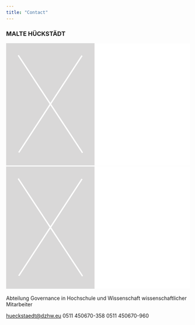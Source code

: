 ```yaml
---
title: "Contact"
---
```


### MALTE HÜCKSTÄDT

![titel](assets/images/Perso_Dummy.png)
![My helpful screenshot](/assets/Perso_Dummy.png)

Abteilung Governance in Hochschule und Wissenschaft
wissenschaftlicher Mitarbeiter

hueckstaedt@dzhw.eu
0511 450670-358
0511 450670-960
